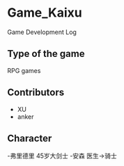 # Game_Kaixu
Game Development Log
## Type of the game
RPG games
## Contributors
- XU 
- anker
## Character
-弗里德里 45岁大剑士
-安森 医生->骑士
